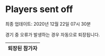 # Players sent off
최종 업데이트: 2020년 12월 22일 07시 30분


경기 중 오류가 발생하는 경우 자동으로 퇴장됩니다.


| 퇴장된 참가자 |
|:---:|